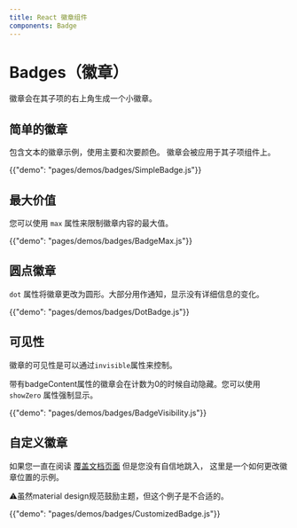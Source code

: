 ```yaml
---
title: React 徽章组件
components: Badge
---
```

# Badges（徽章）

<p class="description">徽章会在其子项的右上角生成一个小徽章。</p>

## 简单的徽章

包含文本的徽章示例，使用主要和次要颜色。 徽章会被应用于其子项组件上。

{{"demo": "pages/demos/badges/SimpleBadge.js"}}

## 最大价值

您可以使用 `max` 属性来限制徽章内容的最大值。

{{"demo": "pages/demos/badges/BadgeMax.js"}}

## 圆点徽章

`dot` 属性将徽章更改为圆形。大部分用作通知，显示没有详细信息的变化。

{{"demo": "pages/demos/badges/DotBadge.js"}}

## 可见性

徽章的可见性是可以通过`invisible`属性来控制。

带有badgeContent属性的徽章会在计数为0的时候自动隐藏。您可以使用 `showZero` 属性强制显示。

{{"demo": "pages/demos/badges/BadgeVisibility.js"}}

## 自定义徽章

如果您一直在阅读 [覆盖文档页面](/customization/overrides/) 但是您没有自信地跳入， 这里是一个如何更改徽章位置的示例。

⚠️虽然material design规范鼓励主题，但这个例子是不合适的。

{{"demo": "pages/demos/badges/CustomizedBadge.js"}}
